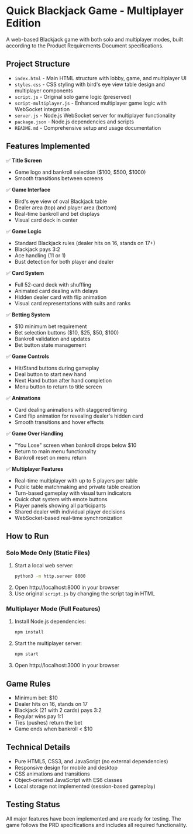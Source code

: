 # Quick Blackjack Game - Multiplayer Edition

A web-based Blackjack game with both solo and multiplayer modes, built according to the Product Requirements Document specifications.

## Project Structure

- `index.html` - Main HTML structure with lobby, game, and multiplayer UI
- `styles.css` - CSS styling with bird's eye view table design and multiplayer components
- `script.js` - Original solo game logic (preserved)
- `script-multiplayer.js` - Enhanced multiplayer game logic with WebSocket integration
- `server.js` - Node.js WebSocket server for multiplayer functionality
- `package.json` - Node.js dependencies and scripts
- `README.md` - Comprehensive setup and usage documentation

## Features Implemented

✅ **Title Screen**
- Game logo and bankroll selection ($100, $500, $1000)
- Smooth transitions between screens

✅ **Game Interface** 
- Bird's eye view of oval Blackjack table
- Dealer area (top) and player area (bottom)
- Real-time bankroll and bet displays
- Visual card deck in center

✅ **Game Logic**
- Standard Blackjack rules (dealer hits on 16, stands on 17+)
- Blackjack pays 3:2
- Ace handling (11 or 1)
- Bust detection for both player and dealer

✅ **Card System**
- Full 52-card deck with shuffling
- Animated card dealing with delays
- Hidden dealer card with flip animation
- Visual card representations with suits and ranks

✅ **Betting System**
- $10 minimum bet requirement
- Bet selection buttons ($10, $25, $50, $100)
- Bankroll validation and updates
- Bet button state management

✅ **Game Controls**
- Hit/Stand buttons during gameplay
- Deal button to start new hand
- Next Hand button after hand completion
- Menu button to return to title screen

✅ **Animations**
- Card dealing animations with staggered timing
- Card flip animation for revealing dealer's hidden card
- Smooth transitions and hover effects

✅ **Game Over Handling**
- "You Lose" screen when bankroll drops below $10
- Return to main menu functionality
- Bankroll reset on menu return

✅ **Multiplayer Features**
- Real-time multiplayer with up to 5 players per table
- Public table matchmaking and private table creation
- Turn-based gameplay with visual turn indicators
- Quick chat system with emote buttons
- Player panels showing all participants
- Shared dealer with individual player decisions
- WebSocket-based real-time synchronization

## How to Run

### Solo Mode Only (Static Files)
1. Start a local web server:
   ```bash
   python3 -m http.server 8000
   ```
2. Open http://localhost:8000 in your browser
3. Use original `script.js` by changing the script tag in HTML

### Multiplayer Mode (Full Features)
1. Install Node.js dependencies:
   ```bash
   npm install
   ```
2. Start the multiplayer server:
   ```bash
   npm start
   ```
3. Open http://localhost:3000 in your browser

## Game Rules

- Minimum bet: $10
- Dealer hits on 16, stands on 17
- Blackjack (21 with 2 cards) pays 3:2
- Regular wins pay 1:1
- Ties (pushes) return the bet
- Game ends when bankroll < $10

## Technical Details

- Pure HTML5, CSS3, and JavaScript (no external dependencies)
- Responsive design for mobile and desktop
- CSS animations and transitions
- Object-oriented JavaScript with ES6 classes
- Local storage not implemented (session-based gameplay)

## Testing Status

All major features have been implemented and are ready for testing. The game follows the PRD specifications and includes all required functionality.
